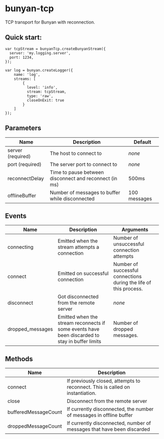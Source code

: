 # bunyan-tcp
TCP transport for Bunyan with reconnection.

## Quick start:

```{javascript}
var tcpStream = bunyanTcp.createBunyanStream({
  server: 'my.logging.server',
  port: 1234,
});

var log = bunyan.createLogger({
    name: 'log',
    streams: [
        {
          level: 'info',
          stream: tcpStream,
          type: 'raw',
          closeOnExit: true
        }
    ]
});

```

## Parameters
| Name | Description | Default |
|------|-------------|---------|
| server (required) | The host to connect to | _none_ |
| port (required) | The server port to connect to | _none_ | 
| reconnectDelay | Time to pause between disconnect and reconnect (in ms) | 500ms | 
| offlineBuffer | Number of messages to buffer while disconnected | 100 messages |

## Events
| Name | Description | Arguments
|------|-------------|----------|
| connecting | Emitted when the stream attempts a connection | Number of unsuccessful connection attempts
| connect | Emitted on successful connection | Number of successful connections during the life of this process.
| disconnect | Got disconnected from the remote server | _none_
| dropped_messages | Emitted when the stream reconnects if some events have been discarded to stay in buffer limits | Number of dropped messages.

## Methods
| Name | Description
|------|------------|
| connect | If previously closed, attempts to reconnect. This is called on instantiation.
| close | Disconnect from the remote server
| bufferedMessageCount | If currently disconnected, the number of messages in offline buffer
| droppedMessageCount | If currently disconnected, number of messages that have been discarded


